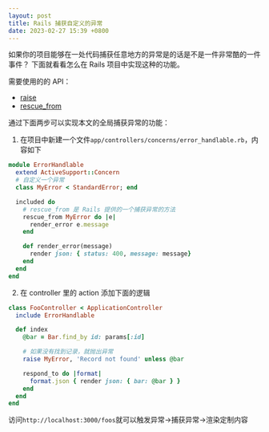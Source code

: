 ```yaml
---
layout: post
title: Rails 捕获自定义的异常
date: 2023-02-27 15:39 +0800
---
```

如果你的项目能够在一处代码捕获任意地方的异常是的话是不是一件非常酷的一件事件？
下面就看看怎么在 Rails 项目中实现这种的功能。

需要使用的的 API：
* [raise](https://apidock.com/ruby/Kernel/raise)
* [rescue_from](https://apidock.com/rails/ActiveSupport/Rescuable/ClassMethods/rescue_from)

通过下面两步可以实现本文的全局捕获异常的功能：

1. 在项目中新建一个文件`app/controllers/concerns/error_handlable.rb`，内容如下
```ruby
module ErrorHandlable
  extend ActiveSupport::Concern
  # 自定义一个异常
  class MyError < StandardError; end

  included do
    # rescue_from 是 Rails 提供的一个捕获异常的方法
    rescue_from MyError do |e|
      render_error e.message
    end

    def render_error(message)
      render json: { status: 400, message: message}
    end
  end
end
```

2. 在 controller 里的 action 添加下面的逻辑
```ruby
class FooController < ApplicationController
  include ErrorHandlable

  def index
    @bar = Bar.find_by id: params[:id]

    # 如果没有找到记录，就抛出异常
    raise MyError, 'Record not found' unless @bar

    respond_to do |format|
      format.json { render json: { bar: @bar } }
    end
  end
end
```

访问`http://localhost:3000/foos`就可以触发异常->捕获异常->渲染定制内容
